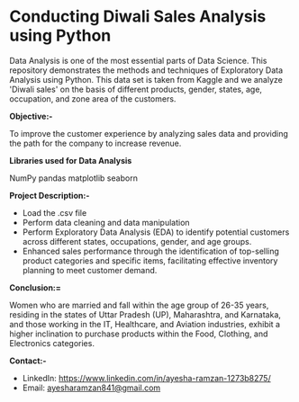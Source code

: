 # Conducting Diwali Sales Analysis using Python
Data Analysis is one of the most essential parts of Data Science. This repository demonstrates the methods and techniques of Exploratory Data Analysis 
using Python. This data set is taken from Kaggle and we analyze 'Diwali sales' on the basis of different products, gender, states,
age, occupation, and zone area of the customers. 

**Objective:-**

To improve the customer experience by analyzing sales data and providing the path for the company to increase revenue.

**Libraries used for Data Analysis**  

NumPy 
pandas 
matplotlib 
seaborn

**Project Description:-**

- Load the .csv file
- Perform data cleaning and data manipulation
- Perform Exploratory Data Analysis (EDA) to identify potential customers across different states, occupations, gender, and age groups.
- Enhanced sales performance through the identification of top-selling product categories and specific items,
  facilitating effective inventory planning to meet customer demand.

**Conclusion:=**

Women who are married and fall within the age group of 26-35 years, residing in the states of Uttar Pradesh (UP), 
Maharashtra, and Karnataka, and those working in the IT, Healthcare, and Aviation industries, exhibit a higher inclination 
to purchase products within the Food, Clothing, and Electronics categories.

**Contact:-**

- LinkedIn: https://www.linkedin.com/in/ayesha-ramzan-1273b8275/
- Email: ayesharamzan841@gmail.com
